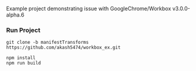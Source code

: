 Example project demonstrating issue with GoogleChrome/Workbox v3.0.0-alpha.6

### Run Project

```
git clone -b manifestTransforms https://github.com/akash5474/workbox_ex.git

npm install
npm run build
```

